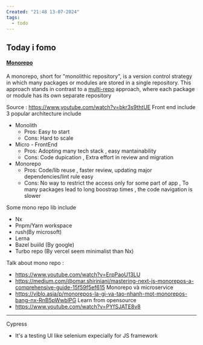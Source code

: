 ```yaml
---
Created: "21:48 13-07-2024"
tags:
  - todo
---
```

## Today i fomo

#### [Monorepo](https://vercel.com/docs/vercel-platform/glossary#monorepo)

A monorepo, short for "monolithic repository", is a version control strategy in which many packages or modules are stored in a single repository. This approach stands in contrast to a [multi-repo](https://vercel.com/docs/vercel-platform/glossary#multi-repo) approach, where each package or module has its own separate repository

Source : https://www.youtube.com/watch?v=bkr3s9thtUE
Front end include 3 popular architecture include
- Monolith
	- Pros: Easy to start
	- Cons: Hard to scale
- Micro - FrontEnd
	- Pros: Adopting many tech stack , easy mantainability
	- Cons: Code dupication , Extra effort in review and migration
- Monorepo
	- Pros: Code/lib reuse , faster review, updating major dependencies/lint rule easy
	- Cons: No way to restrict the access only for some part of app , To many packages lead to long boostrap times , the code navigation is slower

Some mono repo lib include
- Nx 
- Pnpm/Yarn workspace
- rush(By microsoft)
- Lerna 
- Bazel buiild (By google)
- Turbo repo  (By vercel seem minimalist than Nx)

Talk about mono repo :
- https://www.youtube.com/watch?v=ErpPaoU13LU
- https://medium.com/@omar.shiriniani/mastering-next-js-monorepos-a-comprehensive-guide-15f59f5ef615
Monorepo và microservice
- https://viblo.asia/p/monorepos-la-gi-va-tao-nhanh-mot-monorepos-bang-nx-RnB5pWwblPG
Learn from opensource 
- https://www.youtube.com/watch?v=PYfSJATE8v8


----
Cypress
- It's a testing UI like selenium expecially for JS framework


